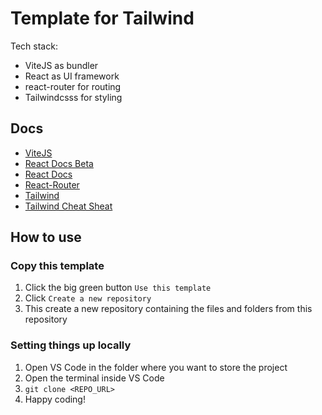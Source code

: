 # Template for Tailwind
Tech stack:
- ViteJS as bundler
- React as UI framework
- react-router for routing
- Tailwindcsss for styling
## Docs
- [ViteJS](https://vitejs.dev/guide/)
- [React Docs Beta](https://beta.reactjs.org/)
- [React Docs](https://reactjs.org/docs/getting-started.html)
- [React-Router](https://reactrouter.com/en/main)
- [Tailwind](https://tailwindcss.com/docs/guides/vite)
- [Tailwind Cheat Sheat](https://nerdcave.com/tailwind-cheat-sheet)

## How to use
### Copy this template
1. Click the big green button `Use this template`
2. Click `Create a new repository`
3. This create a new repository containing the files and folders from this repository

### Setting things up locally
1. Open VS Code in the folder where you want to store the project
2. Open the terminal inside VS Code
3. ```git clone <REPO_URL>```
4. Happy coding!